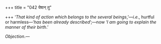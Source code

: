 +++
title = "042 येषान् तु"

+++
‘*That kind of action which belongs to the several beings*,’—*i.e*.,
hurtful or harmless—‘*has been already described*’;—now ‘*I am going to
explain the manner of their birth*.’

*Objection*.—
